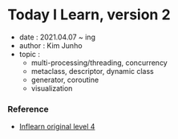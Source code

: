 # Today I Learn, version 2
  - date : 2021.04.07 ~ ing
  - author : Kim Junho
  - topic : 
    - multi-processing/threading, concurrency
    - metaclass, descriptor, dynamic class
    - generator, coroutine
    - visualization


### Reference
  - [Inflearn original level 4](https://www.inflearn.com/course/%ED%94%84%EB%A1%9C%EA%B7%B8%EB%9E%98%EB%B0%8D-%ED%8C%8C%EC%9D%B4%EC%8D%AC-%EC%99%84%EC%84%B1-%EC%9D%B8%ED%94%84%EB%9F%B0-%EC%98%A4%EB%A6%AC%EC%A7%80%EB%84%90#)

